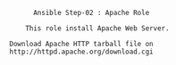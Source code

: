 	      Ansible Step-02 : Apache Role

	    This role install Apache Web Server.

    Download Apache HTTP tarball file on http://httpd.apache.org/download.cgi
